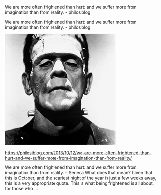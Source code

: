 We are more often frightened than hurt: and we suffer more from imagination than from reality. - philosiblog

We are more often frightened than hurt: and we suffer more from imagination than from reality. - philosiblog

![](../_resources/6294e7ffa737f07d952a9cd8f14dacf1.png)

[](../_resources/e1e8bdc3ce87340ab6ebe467519cf245.bin)https://philosiblog.com/2013/10/12/we-are-more-often-frightened-than-hurt-and-we-suffer-more-from-imagination-than-from-reality/

We are more often frightened than hurt: and we suffer more from imagination than from reality. – Seneca What does that mean? Given that this is October, and the scariest night of the year is just a few weeks away, this is a very appropriate quote. This is what being frightened is all about, for those who …